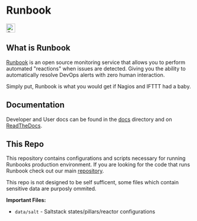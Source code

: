 # Runbook

<a href="https://assembly.com/runbook/bounties"><img src="https://asm-badger.herokuapp.com/runbook/badges/tasks.svg" height="24px" alt="Open Tasks" /></a>

## What is Runbook

[Runbook](https://runbook.io) is an open source monitoring service that allows you to perform automated "reactions" when issues are detected. Giving you the ability to automatically resolve DevOps alerts with zero human interaction.

Simply put, Runbook is what you would get if Nagios and IFTTT had a baby.

## Documentation

Developer and User docs can be found in the [docs](docs/) directory and on [ReadTheDocs](https://runbook.readthedocs.org).

## This Repo

This repository contains configurations and scripts necessary for running Runbooks production environment. If you are looking for the code that runs Runbook check out our main [repository](https://github.com/asm-products/cloudroutes-service).

This repo is not designed to be self sufficent, some files which contain sensitive data are purposly ommited.

**Important Files:**
* `data/salt` - Saltstack states/pillars/reactor configurations
